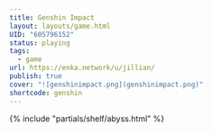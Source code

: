 ```yaml
---
title: Genshin Impact
layout: layouts/game.html
UID: "605796152"
status: playing
tags:
  - game
url: https://enka.network/u/jillian/
publish: true
cover: "![genshinimpact.png](genshinimpact.png)"
shortcode: genshin
---
```


{% include "partials/shelf/abyss.html" %}